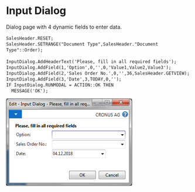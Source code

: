 # Input Dialog

Dialog page with 4 dynamic fields to enter data.
```
SalesHeader.RESET;
SalesHeader.SETRANGE("Document Type",SalesHeader."Document Type"::Order);

InputDialog.AddHeaderText('Please, fill in all required fields');
InputDialog.AddField(1,'Option',0,'',0,'Value1,Value2,Value3');
InputDialog.AddField(2,'Sales Order No.',0,'',36,SalesHeader.GETVIEW);
InputDialog.AddField(3,'Date',3,TODAY,0,'');
IF InputDialog.RUNMODAL = ACTION::OK THEN
  MESSAGE('OK');
```
![](InputDialog.png)

